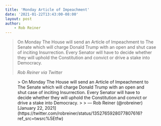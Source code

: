 ```yaml
---
title: 'Monday Article of Impeachment'
date: '2021-01-22T13:43:00-08:00'
layout: post
author:
	- Rob Reiner
---
```


> On Monday The House will send an Article of Impeachment to The Senate which will charge Donald Trump with an open and shut case of inciting Insurrection. Every Senator will have to decide whether they will uphold the Constitution and convict or drive a stake into Democracy.
>
> <cite>Rob Reiner via Twitter</cite>

<figure class="wp-block-embed is-type-rich is-provider-twitter wp-block-embed-twitter"><div class="wp-block-embed__wrapper">> On Monday The House will send an Article of Impeachment to The Senate which will charge Donald Trump with an open and shut case of inciting Insurrection. Every Senator will have to decide whether they will uphold the Constitution and convict or drive a stake into Democracy.
>
> — Rob Reiner (@robreiner) [January 22, 2021](https://twitter.com/robreiner/status/1352765928077807616?ref_src=twsrc%5Etfw)

<script async="" charset="utf-8" src="https://platform.twitter.com/widgets.js"></script></div></figure>
